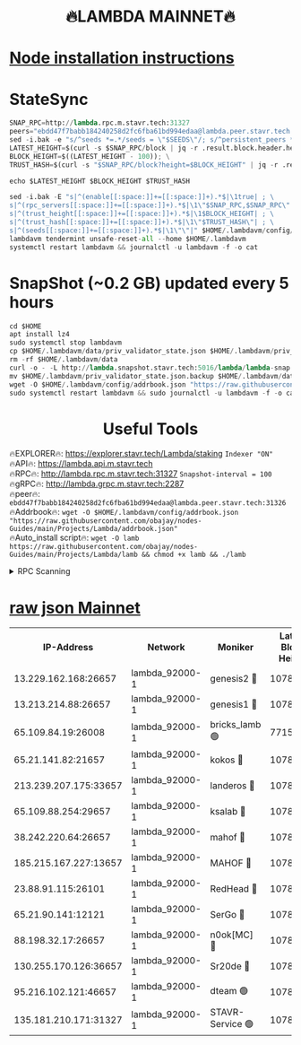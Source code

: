 <h1 align="center"> 🔥LAMBDA MAINNET🔥</h1>


[Node installation instructions](https://github.com/obajay/nodes-Guides/tree/main/Projects/Lambda)
=


# StateSync
```python
SNAP_RPC=http://lambda.rpc.m.stavr.tech:31327
peers="ebdd47f7babb184240258d2fc6fba61bd994edaa@lambda.peer.stavr.tech:31326" 
sed -i.bak -e "s/^seeds *=.*/seeds = \"$SEEDS\"/; s/^persistent_peers *=.*/persistent_peers = \"$PEERS\"/" $HOME/.lambdavm/config/config.toml
LATEST_HEIGHT=$(curl -s $SNAP_RPC/block | jq -r .result.block.header.height); \
BLOCK_HEIGHT=$((LATEST_HEIGHT - 100)); \
TRUST_HASH=$(curl -s "$SNAP_RPC/block?height=$BLOCK_HEIGHT" | jq -r .result.block_id.hash)

echo $LATEST_HEIGHT $BLOCK_HEIGHT $TRUST_HASH

sed -i.bak -E "s|^(enable[[:space:]]+=[[:space:]]+).*$|\1true| ; \
s|^(rpc_servers[[:space:]]+=[[:space:]]+).*$|\1\"$SNAP_RPC,$SNAP_RPC\"| ; \
s|^(trust_height[[:space:]]+=[[:space:]]+).*$|\1$BLOCK_HEIGHT| ; \
s|^(trust_hash[[:space:]]+=[[:space:]]+).*$|\1\"$TRUST_HASH\"| ; \
s|^(seeds[[:space:]]+=[[:space:]]+).*$|\1\"\"|" $HOME/.lambdavm/config/config.toml
lambdavm tendermint unsafe-reset-all --home $HOME/.lambdavm
systemctl restart lambdavm && journalctl -u lambdavm -f -o cat

```
# SnapShot (~0.2 GB) updated every 5 hours
```python
cd $HOME
apt install lz4
sudo systemctl stop lambdavm
cp $HOME/.lambdavm/data/priv_validator_state.json $HOME/.lambdavm/priv_validator_state.json.backup
rm -rf $HOME/.lambdavm/data
curl -o - -L http://lambda.snapshot.stavr.tech:5016/lambda/lambda-snap.tar.lz4 | lz4 -c -d - | tar -x -C $HOME/.lambdavm --strip-components 2
mv $HOME/.lambdavm/priv_validator_state.json.backup $HOME/.lambdavm/data/priv_validator_state.json
wget -O $HOME/.lambdavm/config/addrbook.json "https://raw.githubusercontent.com/obajay/nodes-Guides/main/Projects/Lambda/addrbook.json"
sudo systemctl restart lambdavm && sudo journalctl -u lambdavm -f -o cat
```
 <h1 align="center"> Useful Tools</h1>

🔥EXPLORER🔥:      https://explorer.stavr.tech/Lambda/staking	        `Indexer "ON"` \
🔥API🔥: 			 		 https://lambda.api.m.stavr.tech \
🔥RPC🔥:           http://lambda.rpc.m.stavr.tech:31327	              `Snapshot-interval = 100` \
🔥gRPC🔥:          http://lambda.grpc.m.stavr.tech:2287 \
🔥peer🔥:					 `ebdd47f7babb184240258d2fc6fba61bd994edaa@lambda.peer.stavr.tech:31326` \
🔥Addrbook🔥:    ```wget -O $HOME/.lambdavm/config/addrbook.json "https://raw.githubusercontent.com/obajay/nodes-Guides/main/Projects/Lambda/addrbook.json"``` \
🔥Auto_install script🔥: ```wget -O lamb https://raw.githubusercontent.com/obajay/nodes-Guides/main/Projects/Lambda/lamb && chmod +x lamb && ./lamb```


<details>
<summary>RPC Scanning</summary>

<h2 align="center"> We scan nodes in real time every 4 hours. And we provide the final result of RPC endpoints.
We cannot influence the operation of these nodes in any way. </h2>


```python
If Voting Power is higher than 0 --> then the Node is a validator of the network and may be subject to attack and be a potential threat to the chain.
```
```python
We marked such validators with a red symbol
```

</details>

[raw json Mainnet](https://rpc-check.lambm.stavr.tech/lambm/rpc-lambm-result.json)
=


<table><tr><th>IP-Address</th><th>Network</th><th>Moniker</th><th>Latest Block Height</th><th>Earliest Block Height</th><th>Catching Up</th><th>Tx Index</th><th>Voting Power</th><th>Scan Time</th></tr><tr><td>13.229.162.168:26657</td><td>lambda_92000-1</td><td>genesis2 🔴</td><td>10785668</td><td>1</td><td>False</td><td>on</td><td>16647211</td><td>2023-12-27T12:39:02.590360676UTC</td></tr><tr><td>13.213.214.88:26657</td><td>lambda_92000-1</td><td>genesis1 🔴</td><td>10785669</td><td>1</td><td>False</td><td>on</td><td>107835</td><td>2023-12-27T12:39:06.809755518UTC</td></tr><tr><td>65.109.84.19:26008</td><td>lambda_92000-1</td><td>bricks_lamb 🟢</td><td>7715743</td><td>7581001</td><td>False</td><td>on</td><td>0</td><td>2023-12-27T12:39:16.142800986UTC</td></tr><tr><td>65.21.141.82:21657</td><td>lambda_92000-1</td><td>kokos 🔴</td><td>10785669</td><td>7716001</td><td>False</td><td>off</td><td>546765</td><td>2023-12-27T12:39:09.209019945UTC</td></tr><tr><td>213.239.207.175:33657</td><td>lambda_92000-1</td><td>landeros 🔴</td><td>10785666</td><td>8136001</td><td>False</td><td>off</td><td>1251298</td><td>2023-12-27T12:38:56.923894457UTC</td></tr><tr><td>65.109.88.254:29657</td><td>lambda_92000-1</td><td>ksalab 🔴</td><td>10785670</td><td>8715001</td><td>False</td><td>on</td><td>504378</td><td>2023-12-27T12:39:12.427829628UTC</td></tr><tr><td>38.242.220.64:26657</td><td>lambda_92000-1</td><td>mahof 🔴</td><td>10785664</td><td>10131001</td><td>False</td><td>off</td><td>770350</td><td>2023-12-27T12:38:50.094165996UTC</td></tr><tr><td>185.215.167.227:13657</td><td>lambda_92000-1</td><td>MAHOF 🔴</td><td>10785669</td><td>10134001</td><td>False</td><td>on</td><td>2051510</td><td>2023-12-27T12:39:05.875608801UTC</td></tr><tr><td>23.88.91.115:26101</td><td>lambda_92000-1</td><td>RedHead 🔴</td><td>10785667</td><td>10685667</td><td>False</td><td>off</td><td>553202</td><td>2023-12-27T12:38:57.534512144UTC</td></tr><tr><td>65.21.90.141:12121</td><td>lambda_92000-1</td><td>SerGo 🔴</td><td>10785670</td><td>10685670</td><td>False</td><td>off</td><td>10571731</td><td>2023-12-27T12:39:12.770098628UTC</td></tr><tr><td>88.198.32.17:26657</td><td>lambda_92000-1</td><td>n0ok[MC] 🔴</td><td>10785670</td><td>10685670</td><td>False</td><td>off</td><td>1578630</td><td>2023-12-27T12:39:15.783184534UTC</td></tr><tr><td>130.255.170.126:36657</td><td>lambda_92000-1</td><td>Sr20de 🔴</td><td>10785667</td><td>10715001</td><td>False</td><td>off</td><td>671452</td><td>2023-12-27T12:38:57.313559470UTC</td></tr><tr><td>95.216.102.121:46657</td><td>lambda_92000-1</td><td>dteam 🟢</td><td>10785670</td><td>10772001</td><td>False</td><td>off</td><td>0</td><td>2023-12-27T12:39:12.090795170UTC</td></tr><tr><td>135.181.210.171:31327</td><td>lambda_92000-1</td><td>STAVR-Service 🟢</td><td>10785670</td><td>10784001</td><td>False</td><td>on</td><td>0</td><td>2023-12-27T12:39:11.680704325UTC</td></tr></table>
